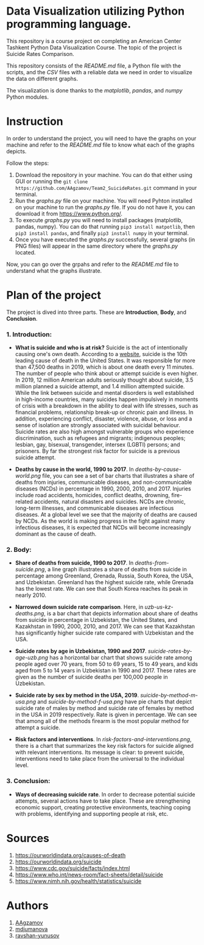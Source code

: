 # Data Visualization utilizing Python programming language.

This repository is a course project on completing an American Center Tashkent Python Data Visualization Course.
The topic of the project is Suicide Rates Comparison.

This repository consists of the *README.md* file, a Python file with the scripts, and the *CSV* files with a reliable data we need in order to visualize the data on different graphs.

The visualization is done thanks to the *matplotlib*, *pandas*, and *numpy* Python modules.

# Instruction

In order to understand the project, you will need to have the graphs on your machine and refer to the *README.md* file to know what each of the graphs depicts.

Follow the steps:
1. Download the repository in your machine. You can do that either using GUI or running the ```git clone https://github.com/AAgzamov/Team2_SuicideRates.git``` command in your terminal.
2. Run the *graphs.py* file on your machine.
You will need Pyhton installed on your machine to run the *graphs.py* file. If you do not have it, you can download it from https://www.python.org/.
3. To execute *graphs.py* you will need to install packages (matplotlib, pandas, numpy). You can do that running ```pip3 install matpotlib```, then ```pip3 install pandas```, and finally ```pip3 install numpy``` in your terminal.
4. Once you have executed the *graphs.py* successfully, several graphs (in PNG files) will appear in the same directory where the *graphs.py* located.

Now, you can go over the grpahs and refer to the *README.md* file to understand what the graphs illustrate.

# Plan of the project

The project is dived into three parts. These are **Introduction**, **Body**, and **Conclusion**.

### 1. Introduction:
   - **What is suicide and who is at risk?**
    Suicide is the act of intentionally causing one's own death.
    According to a [website](https://www.cdc.gov/suicide/facts/index.html), suicide is the 10th leading cause of death in the United States. It was responsible for more than 47,500 deaths in 2019, which is about one death every 11 minutes. The number of people who think about or attempt suicide is even higher. In 2019, 12 million American adults seriously thought about suicide, 3.5 million planned a suicide attempt, and 1.4 million attempted suicide.
    While the link between suicide and mental disorders is well established in high-income countries, many suicides happen impulsively in moments of crisis with a breakdown in the ability to deal with life stresses, such as financial problems, relationship break-up or chronic pain and illness.
In addition, experiencing conflict, disaster, violence, abuse, or loss and a sense of isolation are strongly associated with suicidal behaviour. Suicide rates are also high amongst vulnerable groups who experience discrimination, such as refugees and migrants; indigenous peoples; lesbian, gay, bisexual, transgender, intersex (LGBTI) persons; and prisoners. By far the strongest risk factor for suicide is a previous suicide attempt.
   
   - **Deaths by cause in the world, 1990 to 2017**.
    In *deaths-by-cause-world.png* file, you can see a set of bar charts that illustrates a share of deaths from injuries, communicable diseases, and non-communicable diseases (NCDs) in percentage in 1990, 2000, 2010, and 2017. Injuries include road accidents, homicides, conflict deaths, drowning, fire-related accidents, natural disasters and suicides. NCDs are chronic, long-term illnesses, and communicable diseases are infectious diseases.
At a global level we see that the majority of deaths are caused by NCDs. As the world is making progress in the fight against many infectious diseases, it is expected that NCDs will become increasingly dominant as the cause of death.

### 2. Body:
   - **Share of deaths from suicide, 1990 to 2017**.
    In *deaths-from-suicide.png*, a line graph illustrates a share of deaths from suicide in percentage among Greenland, Grenada, Russia, South Korea, the USA, and Uzbekistan. Greenland has the highest suicide rate, while Grenada has the lowest rate. We can see that South Korea reaches its peak in nearly 2010.
   
   - **Narrowed down suicide rate comparison**.
    Here, in *uzb-us-kz-deaths.png*, is a bar chart that depicts information about share of deaths from suicide in percentage in Uzbekistan, the United States, and Kazakhstan in 1990, 2000, 2010, and 2017. We can see that Kazakhstan has significantly higher suicide rate compared with Uzbekistan and the USA.
   
   - **Suicide rates by age in Uzbekistan, 1990 and 2017**.
    *suicide-rates-by-age-uzb.png* has a horizontal bar chart that shows suicide rate among people aged over 70 years, from 50 to 69 years, 15 to 49 years, and kids aged from 5 to 14 years in Uzbekistan in 1990 and 2017. These rates are given as the number of suicide deaths per 100,000 people in Uzbekistan. 
    
   - **Suicide rate by sex by method in the USA, 2019**.
    *suicide-by-method-m-usa.png* and *suicide-by-method-f-usa.png* have pie charts that depict suicide rate of males by method and suicide rate of females by method in the USA in 2019 respectively. Rate is given in percentage. We can see that among all of the methods firearm is the most popular method for attempt a suicide. 
    
   - **Risk factors and interventions**.
    In *risk-factors-and-interventions.png*, there is a chart that summarizes the key risk factors for suicide aligned with relevant interventions. Its message is clear: to prevent suicide, interventions need to take place from the universal to the individual level.
    
### 3. Conclusion:
   - **Ways of decreasing suicide rate**.
    In order to decrease potential suicide attempts, several actions have to take place. These are strengthening economic support, creating protective environments, teaching coping with problems, identifying and supporting people at risk, etc.

# Sources

1. https://ourworldindata.org/causes-of-death
2. https://ourworldindata.org/suicide
3. https://www.cdc.gov/suicide/facts/index.html
4. https://www.who.int/news-room/fact-sheets/detail/suicide
5. https://www.nimh.nih.gov/health/statistics/suicide

# Authors

1. [AAgzamov](https://github.com/AAgzamov)
2. [mdjumanova](https://github.com/mdjumanova)
3. [ravshan-yunusov](https://github.com/ravshan-yunusov)
